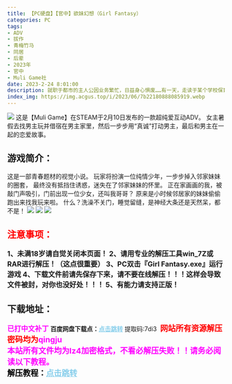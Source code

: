 ```yaml
---
title: 【PC硬盘】【官中】欲妹幻想（Girl Fantasy）
categories: PC
tags:
- ADV
- 拔作
- 青梅竹马
- 同居
- 后辈
- 2023年
- 官中
- Muli Game社
date: 2023-2-24 8:01:00
description: 就职于都市的主人公因业务繁忙，日益身心惧废……有一天，走读于某个学校保育科专业的女主人公「鴨下茜」因保育实习，来到了1人住在幼儿园附近的主人公家里寄宿一周。然而，主人公毫无自立能力。扫除、做饭、洗衣无一擅长，房间邋里邋遢……「作为借宿的回报，请让我照顾哥哥1周！！」于是开始了与未来保育师的年幼青梅竹马1周的同居生活。「请对我大肆撒娇，哥哥」
index_img: https://img.acgus.top/i/2023/06/7b22180888085919.webp
---
```

![](https://img.acgus.top/i/2023/06/7b22180888085919.webp)
这是【Muli Game】在STEAM于2月10日发布的一款超纯爱互动ADV。
女主暑假去找男主玩并借宿在男主家里，然后一步步用“真诚”打动男主，最后和男主在一起的恋爱故事。

## 游戏简介：
这是一部青春题材的视觉小说。
玩家将扮演一位纯情少年，一步步掉入邻家妹妹的圈套，
最终没有抵挡住诱惑，迷失在了邻家妹妹的怀里。
正在家画画的我，被敲门声吸引，门前出现一位少女，还叫我哥哥？
原来是小时候邻居家的妹妹偷偷跑出来找我玩来啦。
什么？洗澡不关门，睡觉留缝，是神经大条还是天然呆，都不是！
![](https://img.acgus.top/i/2023/06/75faac3d31085924.webp)
![](https://img.acgus.top/i/2023/06/c2b9e31686085922.webp)
![](https://img.acgus.top/i/2023/06/51062076c0085921.webp)





## <font color=#FF0000 >注意事项：</font>
<font size=3><b>1、未满18岁请自觉关闭本页面！
2、请用专业的解压工具win_7Z或RAR进行解压！（这点很重要）
3、PC双击『Girl Fantasy.exe』运行游戏
4、下载文件前请先保存下来，请不要在线解压！！！这样会导致文件被封，对你也没好处！！！
5、有能力请支持正版！</b></font>

## 下载地址：
<font color=#FF00FF size=3><b>已打中文补丁</b></font>
<b>百度网盘下载点：</b><a href="https://pan.baidu.com/s/1e9PBoDCgdc9BdoADQd2nfQ?pwd=7di3" style="color: #87CEEB;"><b>点击跳转</b></a> 提取码:7di3
<a style="padding: 0" href="https://post.qingju.org/AD/"><img style="max-width:100%" src="https://img.acgus.top/i/2024/07/478f689b8021d8d499ab43d21acf137a.gif" alt=""></a>
<b><font color=#FF0000 size=4>网站所有资源解压密码均为</b></font><b><font color=#FF00FF size=4>qingju</font><font color=#FF0000 ></font></b><br><b><font color=#FF00FF size=4>本站所有文件均为lz4加密格式，不看必解压失败！！请务必阅读以下教程。</b></font><br><b><font color=#000 size=4>解压教程：</b><a href="https://post.qingju.org/tutorial/000/" style="color: #87CEEB;"><b>点击跳转</b></a>
